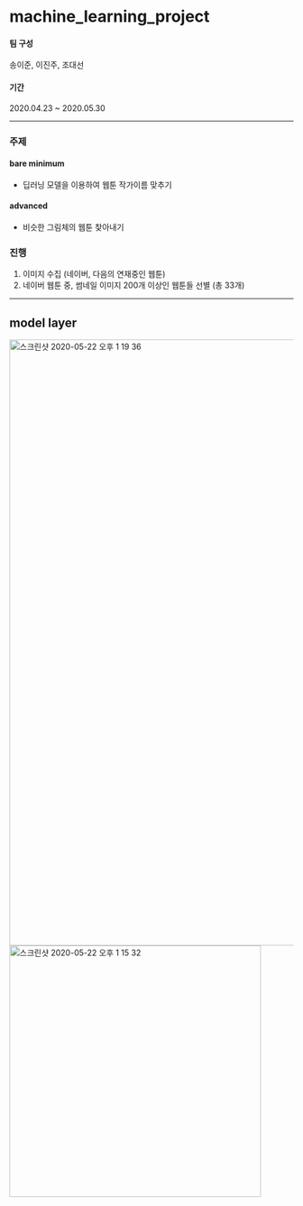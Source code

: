 # machine_learning_project

#### 팀 구성

송이준, 이진주, 조대선

#### 기간

2020.04.23 ~ 2020.05.30

---

### 주제
#### bare minimum
- 딥러닝 모델을 이용하여 웹툰 작가이름 맞추기
#### advanced
- 비슷한 그림체의 웹툰 찾아내기


### 진행
1. 이미지 수집 (네이버, 다음의 연재중인 웹툰)
2. 네이버 웹툰 중, 썸네일 이미지 200개 이상인 웹툰들 선별 (총 33개)



---
## model layer
 <img width="1075" alt="스크린샷 2020-05-22 오후 1 19 36" src="https://user-images.githubusercontent.com/46306443/82630884-0042df80-9c2f-11ea-9a1f-d54eb7c0e9e4.png">
 
 
 <img width="446" alt="스크린샷 2020-05-22 오후 1 15 32" src="https://user-images.githubusercontent.com/46306443/82630770-ae01be80-9c2e-11ea-89dc-6a1f4e461307.png">









